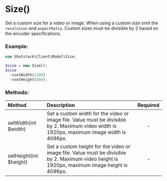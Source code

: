 # Size()

Set a custom size for a video or image. When using a custom size omit the `resolution` and `aspectRatio`. Custom sizes must be divisible by 2 based on the encoder specifications.

### Example:

```php
use Shotstack\Client\Model\Size;

$size = new Size();
$size
  ->setWidth(1200)
  ->setHeight(800);
```

### Methods:

Method | Description | Required
:--- | :--- | :---: 
setWidth(int $width) | Set a custom width for the video or image file. Value must be divisible by 2. Maximum video width is 1920px, maximum image width is 4096px. | -
setHeight(int $height) | Set a custom height for the video or image file. Value must be divisible by 2. Maximum video height is 1920px, maximum image height is 4096px. | -